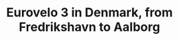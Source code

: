 ---
layout:     post
title:      Eurovelo 3 in Denmark, from Fredrikshavn to Aalborg
categories: [A Ride on The Pilgrims' Route]
---